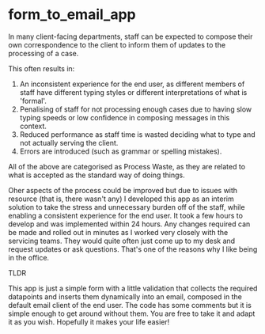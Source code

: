 # form_to_email_app

In many client-facing departments, staff can be expected to compose their own correspondence to the client to inform them of updates to the processing of a case.

This often results in:

1. An inconsistent experience for the end user, as different members of staff have different typing styles or different interpretations of what is 'formal'.
2. Penalising of staff for not processing enough cases due to having slow typing speeds or low confidence in composing messages in this context.
3. Reduced performance as staff time is wasted deciding what to type and not actually serving the client.
4. Errors are introduced (such as grammar or spelling mistakes).

All of the above are categorised as Process Waste, as they are related to what is accepted as the standard way of doing things.

Oher aspects of the process could be improved but due to issues with resource (that is, there wasn't any) I developed this app as an interim solution to take the stress and unnecessary burden off of the staff, while enabling a consistent experience for the end user. It took a few hours to develop and was implemented within 24 hours. Any changes required can be made and rolled out in minutes as I worked very closely with the servicing teams. They would quite often just come up to my desk and request updates or ask questions. That's one of the reasons why I like being in the office.

TLDR

This app is just a simple form with a little validation that collects the required datapoints and inserts them dynamically into an email, composed in the default email client of the end user. The code has some comments but it is simple enough to get around without them. You are free to take it and adapt it as you wish. Hopefully it makes your life easier!

